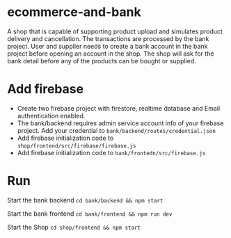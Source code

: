 # ecommerce-and-bank
A shop that is capable of supporting product upload and simulates product delivery and cancellation.
The transactions are processed by the bank project. User and supplier needs to create a bank account in the bank project before
opening an account in the shop. The shop will ask for the bank detail before any of the products can be bought or supplied.

# Add firebase
- Create two firebase project with firestore, realtime database and Email authentication enabled.
- The bank/backend requires admin service account info of your firebase project. Add your credential to `bank/backend/routes/credential.json`
- Add firebase initialization code to `shop/frontend/src/firebase/firebase.js`
- Add firebase initialization code to `bank/frontedn/src/firebase.js`

# Run
Start the bank backend
`cd bank/backend && npm start`

Start the bank frontend
`cd bank/frontend && npm run dev`

Start the Shop
`cd shop/frontend && npm start`
